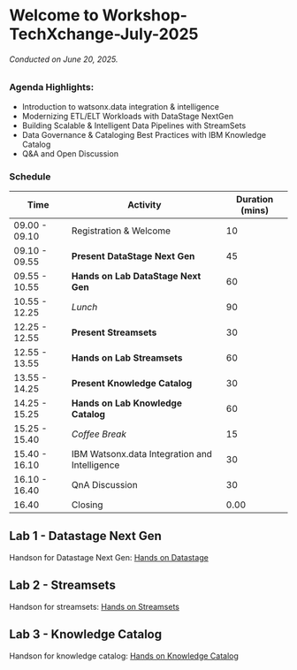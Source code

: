 # Welcome to Workshop-TechXchange-July-2025
###### *Conducted on June 20, 2025.*

### Agenda Highlights:
- Introduction to watsonx.data integration & intelligence
- Modernizing ETL/ELT Workloads with DataStage NextGen
- Building Scalable & Intelligent Data Pipelines with StreamSets
- Data Governance & Cataloging Best Practices with IBM Knowledge Catalog
- Q&A and Open Discussion

### Schedule
| Time | Activity | Duration (mins) |
| --- | ---  | ---    |
| 09.00 - 09.10 | Registration & Welcome | 10   |
| 09.10 - 09.55 | **Present DataStage Next Gen** | 45 |
| 09.55 - 10.55 | **Hands on Lab DataStage Next Gen** | 60 |
| 10.55 - 12.25 | *Lunch* | 90 |
| 12.25 - 12.55 | **Present Streamsets** | 30 |
| 12.55 - 13.55 | **Hands on Lab Streamsets** | 60 |
| 13.55 - 14.25 | **Present Knowledge Catalog** | 30 |
| 14.25 - 15.25 | **Hands on Lab Knowledge Catalog** | 60 |
| 15.25 - 15.40 | *Coffee Break* | 15 |
| 15.40 - 16.10 | IBM Watsonx.data Integration and Intelligence | 30 |
| 16.10 - 16.40 | QnA Discussion | 30 |
| 16.40 | Closing | 0.00 |

## Lab 1 - Datastage Next Gen
Handson for Datastage Next Gen: [Hands on Datastage](Lab-1-DataStage)

## Lab 2 - Streamsets 
Handson for streamsets: [Hands on Streamsets](Lab-2-Streamsets)

## Lab 3 - Knowledge Catalog
Handson for knowledge catalog: [Hands on Knowledge Catalog](Lab-3-Knowledge-Catalog)

